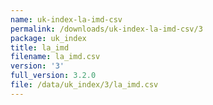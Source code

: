 ```yaml
---
name: uk-index-la-imd-csv
permalink: /downloads/uk-index-la-imd-csv/3
package: uk_index
title: la_imd
filename: la_imd.csv
version: '3'
full_version: 3.2.0
file: /data/uk_index/3/la_imd.csv
---
```

